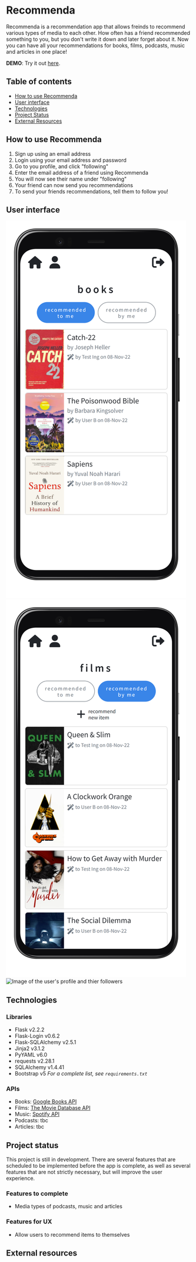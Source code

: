 # Recommenda
Recommenda is a recommendation app that allows freinds to recommend various types of media to each other. How often has a friend recommended something to you, but you don't write it down and later forget about it. Now you can have all your recommendations for books, films, podcasts, music and articles in one place! 

**DEMO**: Try it out [here](https://clairesquires99.pythonanywhere.com/).  
## Table of contents
* [How to use Recommenda](#how-to-use-recommenda)
* [User interface](#user-interface)
* [Technologies](#technologies)
* [Project Status](#project-status)
* [External Resources](#external-resources)
## How to use Recommenda
1. Sign up using an email address
2. Login using your email address and password
3. Go to you profile, and click "following"
4. Enter the email address of a friend using Recommenda
5. You will now see their name under "following"
6. Your friend can now send you recommendations
7. To send your friends recommendations, tell them to follow you!
## User interface
![Image of the books recommended to the user](/assets/books.png)
![Image of the films recommended by the user](/assets/films.png)
![Image of the user's profile and thier followers](/assets/followers.png)

## Technologies
### Libraries
* Flask v2.2.2
* Flask-Login v0.6.2
* Flask-SQLAlchemy v2.5.1
* Jinja2 v3.1.2
* PyYAML v6.0
* requests v2.28.1
* SQLAlchemy v1.4.41
* Bootstrap v5
*For a complete list, see `requirements.txt`*
### APIs
* Books: [Google Books API](https://developers.google.com/books/docs/v1/using)
* Films: [The Movie Database API](https://developers.themoviedb.org/3/getting-started/introduction)
* Music: [Spotify API](https://developer.spotify.com/documentation/web-api/)
* Podcasts: tbc
* Articles: tbc

## Project status
This project is still in development. There are several features that are scheduled to be implemented before the app is complete, as well as several features that are not strictly necessary, but will improve the user experience.
### Features to complete
* Media types of podcasts, music and articles
### Features for UX
* Allow users to recommend items to themselves

## External resources

